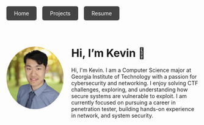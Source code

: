 <!-- Navigation Buttons -->
<div style="display: flex; gap: 15px; margin-bottom: 30px;">
  <a href="index.md" style="padding: 10px 20px; background-color:#444; color:white; text-decoration:none; border-radius:5px;">Home</a>
  <a href="projects.md" style="padding: 10px 20px; background-color:#444; color:white; text-decoration:none; border-radius:5px;">Projects</a>
  <a href="images/Kevin_s_Resume.pdf" style="padding: 10px 20px; background-color:#444; color:white; text-decoration:none; border-radius:5px;" target="_blank">Resume</a>
</div>

<!-- Photo + About Me -->
<div style="display: flex; align-items: center; gap: 20px;">
  <img src="images/IMG_2444.jpeg" alt="Kevin Yin" width="150" style="border-radius: 50%;"/>
  <div>
    <h1>Hi, I’m Kevin 👋</h1>
    <p>
Hi, I'm Kevin. I am a Computer Science major at Georgia Institute of Technology with a passion for cybersecurity and networking. I enjoy solving CTF challenges, exploring, and understanding how secure systems are vulnerable to exploit. I am currently focused on pursuing a career in penetration tester, building hands-on experience in network, and system security. 
    </p>
  </div>
</div>
